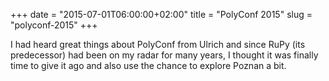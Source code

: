 +++
date = "2015-07-01T06:00:00+02:00"
title = "PolyConf 2015"
slug = "polyconf-2015"
+++

I had heard great things about PolyConf from Ulrich and since RuPy (its
predecessor) had been on my radar for many years, I thought it was finally time
to give it ago and also use the chance to explore Poznan a bit.
